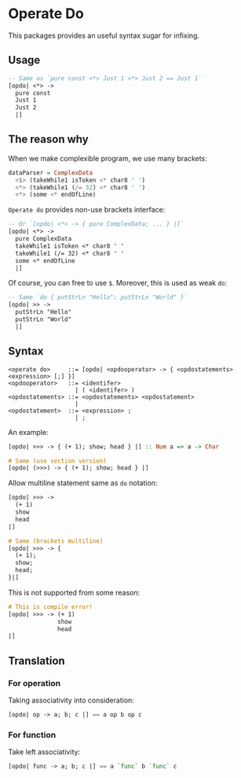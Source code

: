 # Operate Do

This packages provides an useful syntax sugar for infixing.

## Usage

```haskell
-- Same as `pure const <*> Just 1 <*> Just 2 == Just 1`
[opdo| <*> ->
  pure const
  Just 1
  Just 2
  |]
```

## The reason why

When we make complexible program, we use many brackets:

```haskell
dataParser = ComplexData
  <$> (takeWhile1 isToken <* char8 ' ')
  <*> (takeWhile1 (/= 32) <* char8 ' ')
  <*> (some <* endOfLine)
```

`Operate do` provides non-use brackets interface:

```haskell
-- Or `[opdo| <*> -> { pure ComplexData; ... } |]`
[opdo| <*> ->
  pure ComplexData
  takeWhile1 isToken <* char8 ' '
  takeWhile1 (/= 32) <* char8 ' '
  some <* endOfLine
  |]
```

Of course, you can free to use `$`.  Moreover, this is used as weak `do`:

```haskell
-- Same `do { putStrLn "Hello"; putStrLn "World" }`
[opdo| >> ->
  putStrLn "Hello"
  putStrLn "World"
  |]
```

## Syntax

```text
<operate do>     ::= [opdo| <opdooperator> -> { <opdostatements> <expression> [;] }]
<opdooperator>   ::= <identifer>
                   | ( <identifer> )
<opdostatements> ::= <opdostatements> <opdostatement>
                   |
<opdostatement>  ::= <expression> ;
                   | ;
```

An example:

```haskell
[opdo| >>> -> { (+ 1); show; head } |] :: Num a => a -> Char

# Same (use section version)
[opdo| (>>>) -> { (+ 1); show; head } |]
```

Allow multiline statement same as `do` notation:

```haskell
[opdo| >>> ->
  (+ 1)
  show
  head
|]

# Same (brackets multiline)
[opdo| >>> -> {
  (+ 1);
  show;
  head;
}|]
```

This is not supported from some reason:

```haskell
# This is compile error!
[opdo| >>> -> (+ 1)
              show
              head
|]
```

## Translation

### For operation

Taking associativity into consideration:

```haskell
[opdo| op -> a; b; c |] == a op b op c
```

### For function

Take left associativity:

```haskell
[opdo| func -> a; b; c |] == a `func` b `func` c
```
